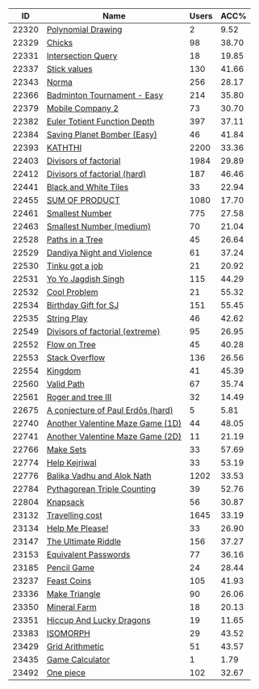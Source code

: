 | ID | Name | Users | ACC% |
|---|---|---|---|
| 22320 | [Polynomial Drawing](https://www.spoj.com/problems/POLYDRAW) | 2 | 9.52 |
| 22329 | [Chicks](https://www.spoj.com/problems/CHICKEGG) | 98 | 38.70 |
| 22331 | [Intersection Query](https://www.spoj.com/problems/ZQUERY2) | 18 | 19.85 |
| 22337 | [Stick values](https://www.spoj.com/problems/BOBERT) | 130 | 41.66 |
| 22343 | [Norma](https://www.spoj.com/problems/NORMA2) | 256 | 28.17 |
| 22366 | [Badminton Tournament - Easy](https://www.spoj.com/problems/BAD) | 214 | 35.80 |
| 22379 | [Mobile Company 2](https://www.spoj.com/problems/SELLPHN2) | 73 | 30.70 |
| 22382 | [Euler Totient Function Depth](https://www.spoj.com/problems/ETFD) | 397 | 37.11 |
| 22384 | [Saving Planet Bomber (Easy)](https://www.spoj.com/problems/BOMBER1) | 46 | 41.84 |
| 22393 | [KATHTHI](https://www.spoj.com/problems/KATHTHI) | 2200 | 33.36 |
| 22403 | [Divisors of factorial](https://www.spoj.com/problems/DIVFACT) | 1984 | 29.89 |
| 22412 | [Divisors of factorial (hard)](https://www.spoj.com/problems/DIVFACT3) | 187 | 46.46 |
| 22441 | [Black and White Tiles](https://www.spoj.com/problems/TILE001) | 33 | 22.94 |
| 22455 | [SUM OF PRODUCT](https://www.spoj.com/problems/SUMPRO) | 1080 | 17.70 |
| 22461 | [Smallest Number](https://www.spoj.com/problems/SMALL) | 775 | 27.58 |
| 22463 | [Smallest Number (medium)](https://www.spoj.com/problems/SMALLM) | 70 | 21.04 |
| 22528 | [Paths in a Tree](https://www.spoj.com/problems/CQM1TREE) | 45 | 26.64 |
| 22529 | [Dandiya Night and Violence](https://www.spoj.com/problems/DANDVIOL) | 61 | 37.24 |
| 22530 | [Tinku got a job](https://www.spoj.com/problems/TINKUJOB) | 21 | 20.92 |
| 22531 | [Yo Yo Jagdish Singh](https://www.spoj.com/problems/YOYOCQM) | 115 | 44.29 |
| 22532 | [Cool Problem](https://www.spoj.com/problems/COOLPROB) | 21 | 55.32 |
| 22534 | [Birthday Gift for SJ](https://www.spoj.com/problems/PRJAN15B) | 151 | 55.45 |
| 22535 | [String Play](https://www.spoj.com/problems/PRJAN15C) | 46 | 42.62 |
| 22549 | [Divisors of factorial (extreme)](https://www.spoj.com/problems/DIVFACT4) | 95 | 26.95 |
| 22552 | [Flow on Tree](https://www.spoj.com/problems/PRJAN15E) | 45 | 40.28 |
| 22553 | [Stack Overflow](https://www.spoj.com/problems/PRJAN15F) | 136 | 26.56 |
| 22554 | [Kingdom](https://www.spoj.com/problems/PRJAN15G) | 41 | 45.39 |
| 22560 | [Valid Path](https://www.spoj.com/problems/RTREE2) | 67 | 35.74 |
| 22561 | [Roger and tree III](https://www.spoj.com/problems/RTREE3) | 32 | 14.49 |
| 22675 | [A conjecture of Paul Erdős (hard)](https://www.spoj.com/problems/PAUL2) | 5 | 5.81 |
| 22740 | [Another Valentine Maze Game (1D)](https://www.spoj.com/problems/AVMG1) | 44 | 48.05 |
| 22741 | [Another Valentine Maze Game (2D)](https://www.spoj.com/problems/AVMG2) | 11 | 21.19 |
| 22766 | [Make Sets](https://www.spoj.com/problems/MSET) | 33 | 57.69 |
| 22774 | [Help Kejriwal](https://www.spoj.com/problems/HK) | 33 | 53.19 |
| 22776 | [Balika Vadhu and Alok Nath](https://www.spoj.com/problems/BVAAN) | 1202 | 33.53 |
| 22784 | [Pythagorean Triple Counting](https://www.spoj.com/problems/PTC) | 39 | 52.76 |
| 22804 | [Knapsack](https://www.spoj.com/problems/KNPSACK) | 56 | 30.87 |
| 23132 | [Travelling cost](https://www.spoj.com/problems/TRVCOST) | 1645 | 33.19 |
| 23134 | [Help Me Please!](https://www.spoj.com/problems/DCEPC13F) | 33 | 26.90 |
| 23147 | [The Ultimate Riddle](https://www.spoj.com/problems/DCEPC13D) | 156 | 37.27 |
| 23153 | [Equivalent Passwords](https://www.spoj.com/problems/EQUIPASS) | 77 | 36.16 |
| 23185 | [Pencil Game](https://www.spoj.com/problems/VNACM14H) | 24 | 28.44 |
| 23237 | [Feast Coins](https://www.spoj.com/problems/FEAST) | 105 | 41.93 |
| 23336 | [Make Triangle](https://www.spoj.com/problems/TRNGL) | 90 | 26.06 |
| 23350 | [Mineral Farm](https://www.spoj.com/problems/MFARM) | 18 | 20.13 |
| 23351 | [Hiccup And Lucky Dragons](https://www.spoj.com/problems/HALD) | 19 | 11.65 |
| 23383 | [ISOMORPH](https://www.spoj.com/problems/EE4371) | 29 | 43.52 |
| 23429 | [Grid Arithmetic](https://www.spoj.com/problems/BYU15W_2) | 51 | 43.57 |
| 23435 | [Game Calculator](https://www.spoj.com/problems/BYU15W_4) | 1 | 1.79 |
| 23492 | [One piece](https://www.spoj.com/problems/QTDIVIDE) | 102 | 32.67 |
